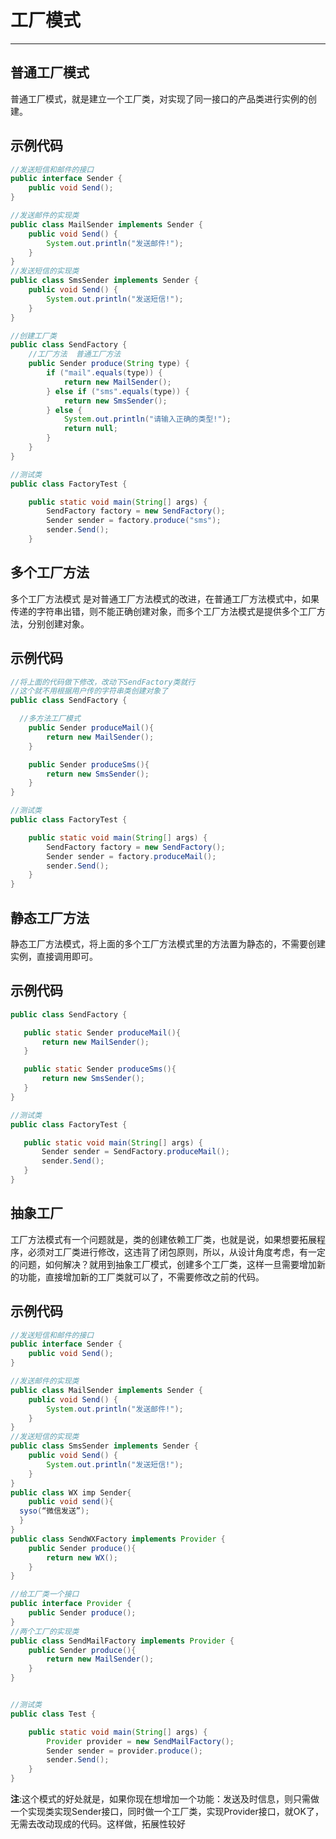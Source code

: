 # 工厂模式
----------
## 普通工厂模式
普通工厂模式，就是建立一个工厂类，对实现了同一接口的产品类进行实例的创建。
## 示例代码
```java
//发送短信和邮件的接口
public interface Sender {  
    public void Send();  
} 

//发送邮件的实现类
public class MailSender implements Sender {  
    public void Send() {  
        System.out.println("发送邮件!");  
    }  
}  
//发送短信的实现类
public class SmsSender implements Sender {  
    public void Send() {  
        System.out.println("发送短信!");  
    }  
}  

//创建工厂类
public class SendFactory {  
    //工厂方法  普通工厂方法
    public Sender produce(String type) {  
        if ("mail".equals(type)) {  
            return new MailSender();  
        } else if ("sms".equals(type)) {  
            return new SmsSender();  
        } else {  
            System.out.println("请输入正确的类型!");  
            return null;  
        }  
    }  
} 	

//测试类
public class FactoryTest {  

    public static void main(String[] args) {  
        SendFactory factory = new SendFactory();  
        Sender sender = factory.produce("sms");
        sender.Send();  
    }  
```
## 多个工厂方法
多个工厂方法模式 是对普通工厂方法模式的改进，在普通工厂方法模式中，如果传递的字符串出错，则不能正确创建对象，而多个工厂方法模式是提供多个工厂方法，分别创建对象。
## 示例代码
```java
//将上面的代码做下修改，改动下SendFactory类就行
//这个就不用根据用户传的字符串类创建对象了
public class SendFactory {  

  //多方法工厂模式
    public Sender produceMail(){  
        return new MailSender();  
    }  

    public Sender produceSms(){  
        return new SmsSender();  
    }  
}

//测试类
public class FactoryTest {  

    public static void main(String[] args) {  
        SendFactory factory = new SendFactory();  
        Sender sender = factory.produceMail();  
        sender.Send();  
    }  
}
  ```
## 静态工厂方法
静态工厂方法模式，将上面的多个工厂方法模式里的方法置为静态的，不需要创建实例，直接调用即可。
## 示例代码
 ```java
public class SendFactory {  

    public static Sender produceMail(){  
        return new MailSender();  
    }  

    public static Sender produceSms(){  
        return new SmsSender();  
    }  
}  

//测试类
public class FactoryTest {  

    public static void main(String[] args) {      
        Sender sender = SendFactory.produceMail();  
        sender.Send();  
    }  
}
  ```
## 抽象工厂
工厂方法模式有一个问题就是，类的创建依赖工厂类，也就是说，如果想要拓展程序，必须对工厂类进行修改，这违背了闭包原则，所以，从设计角度考虑，有一定的问题，如何解决？就用到抽象工厂模式，创建多个工厂类，这样一旦需要增加新的功能，直接增加新的工厂类就可以了，不需要修改之前的代码。
## 示例代码
```java
//发送短信和邮件的接口
public interface Sender {  
    public void Send();  
} 

//发送邮件的实现类
public class MailSender implements Sender {  
    public void Send() {  
        System.out.println("发送邮件!");  
    }  
}  
//发送短信的实现类
public class SmsSender implements Sender {  
    public void Send() {  
        System.out.println("发送短信!");  
    }  
}  
public class WX imp Sender{
    public void send(){
  syso(“微信发送”);
  }
}
public class SendWXFactory implements Provider {  
    public Sender produce(){  
        return new WX();  
    }  
}  

//给工厂类一个接口
public interface Provider {  
    public Sender produce();  
}  
//两个工厂的实现类
public class SendMailFactory implements Provider {  
    public Sender produce(){  
        return new MailSender();  
    }  
}  


//测试类
public class Test {  

    public static void main(String[] args) {  
        Provider provider = new SendMailFactory();  
        Sender sender = provider.produce();  
        sender.Send();  
    }  
}
```
**注**:这个模式的好处就是，如果你现在想增加一个功能：发送及时信息，则只需做一个实现类实现Sender接口，同时做一个工厂类，实现Provider接口，就OK了，无需去改动现成的代码。这样做，拓展性较好
